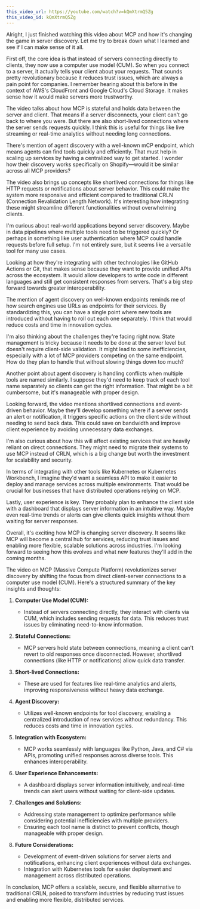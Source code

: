 ```yaml
---
this_video_url: https://youtube.com/watch?v=kQmXtrmQ5Zg
this_video_id: kQmXtrmQ5Zg
---
```

<think>
Alright, I just finished watching this video about MCP and how it's changing the game in server discovery. Let me try to break down what I learned and see if I can make sense of it all.

First off, the core idea is that instead of servers connecting directly to clients, they now use a computer use model (CUM). So when you connect to a server, it actually tells your client about your requests. That sounds pretty revolutionary because it reduces trust issues, which are always a pain point for companies. I remember hearing about this before in the context of AWS's CloudFront and Google Cloud's Cloud Storage. It makes sense how it would make servers more trustworthy.

The video talks about how MCP is stateful and holds data between the server and client. That means if a server disconnects, your client can't go back to where you were. But there are also short-lived connections where the server sends requests quickly. I think this is useful for things like live streaming or real-time analytics without needing long connections.

There's mention of agent discovery with a well-known mCP endpoint, which means agents can find tools quickly and efficiently. That must help in scaling up services by having a centralized way to get started. I wonder how their discovery works specifically on Shopify—would it be similar across all MCP providers?

The video also brings up concepts like shortlived connections for things like HTTP requests or notifications about server behavior. This could make the system more responsive and efficient compared to traditional CRLN (Connection Revalidation Length Network). It's interesting how integrating these might streamline different functionalities without overwhelming clients.

I'm curious about real-world applications beyond server discovery. Maybe in data pipelines where multiple tools need to be triggered quickly? Or perhaps in something like user authentication where MCP could handle requests before full setup. I'm not entirely sure, but it seems like a versatile tool for many use cases.

Looking at how they're integrating with other technologies like GitHub Actions or Git, that makes sense because they want to provide unified APIs across the ecosystem. It would allow developers to write code in different languages and still get consistent responses from servers. That's a big step forward towards greater interoperability.

The mention of agent discovery on well-known endpoints reminds me of how search engines use URLs as endpoints for their services. By standardizing this, you can have a single point where new tools are introduced without having to roll out each one separately. I think that would reduce costs and time in innovation cycles.

I'm also thinking about the challenges they're facing right now. State management is tricky because it needs to be done at the server level but doesn't require client-side validation. It might lead to some inefficiencies, especially with a lot of MCP providers competing on the same endpoint. How do they plan to handle that without slowing things down too much?

Another point about agent discovery is handling conflicts when multiple tools are named similarly. I suppose they'd need to keep track of each tool name separately so clients can get the right information. That might be a bit cumbersome, but it's manageable with proper design.

Looking forward, the video mentions shortlived connections and event-driven behavior. Maybe they'll develop something where if a server sends an alert or notification, it triggers specific actions on the client side without needing to send back data. This could save on bandwidth and improve client experience by avoiding unnecessary data exchanges.

I'm also curious about how this will affect existing services that are heavily reliant on direct connections. They might need to migrate their systems to use MCP instead of CRLN, which is a big change but worth the investment for scalability and security.

In terms of integrating with other tools like Kubernetes or Kubernetes Workbench, I imagine they'd want a seamless API to make it easier to deploy and manage services across multiple environments. That would be crucial for businesses that have distributed operations relying on MCP.

Lastly, user experience is key. They probably plan to enhance the client side with a dashboard that displays server information in an intuitive way. Maybe even real-time trends or alerts can give clients quick insights without them waiting for server responses.

Overall, it's exciting how MCP is changing server discovery. It seems like MCP will become a central hub for services, reducing trust issues and enabling more flexible, scalable solutions across industries. I'm looking forward to seeing how this evolves and what new features they'll add in the coming months.
</think>

The video on MCP (Massive Compute Platform) revolutionizes server discovery by shifting the focus from direct client-server connections to a computer use model (CUM). Here's a structured summary of the key insights and thoughts:

1. **Computer Use Model (CUM):** 
   - Instead of servers connecting directly, they interact with clients via CUM, which includes sending requests for data. This reduces trust issues by eliminating need-to-know information.

2. **Stateful Connections:**
   - MCP servers hold state between connections, meaning a client can't revert to old responses once disconnected. However, shortlived connections (like HTTP or notifications) allow quick data transfer.

3. **Short-lived Connections:**
   - These are used for features like real-time analytics and alerts, improving responsiveness without heavy data exchange.

4. **Agent Discovery:**
   - Utilizes well-known endpoints for tool discovery, enabling a centralized introduction of new services without redundancy. This reduces costs and time in innovation cycles.

5. **Integration with Ecosystem:**
   - MCP works seamlessly with languages like Python, Java, and C# via APIs, promoting unified responses across diverse tools. This enhances interoperability.

6. **User Experience Enhancements:**
   - A dashboard displays server information intuitively, and real-time trends can alert users without waiting for client-side updates.

7. **Challenges and Solutions:**
   - Addressing state management to optimize performance while considering potential inefficiencies with multiple providers.
   - Ensuring each tool name is distinct to prevent conflicts, though manageable with proper design.

8. **Future Considerations:**
   - Development of event-driven solutions for server alerts and notifications, enhancing client experiences without data exchanges.
   - Integration with Kubernetes tools for easier deployment and management across distributed operations.

In conclusion, MCP offers a scalable, secure, and flexible alternative to traditional CRLN, poised to transform industries by reducing trust issues and enabling more flexible, distributed services.
